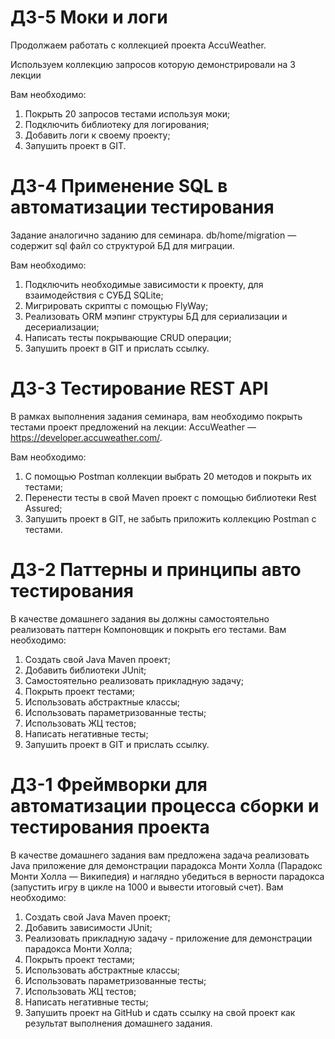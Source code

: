 # ДЗ-5 Моки и логи
Продолжаем работать с коллекцией проекта AccuWeather.

Используем коллекцию запросов которую демонстрировали на 3 лекции

Вам необходимо:
1. Покрыть 20 запросов тестами используя моки;
2. Подключить библиотеку для логирования;
3. Добавить логи к своему проекту;
4. Запушить проект в GIT.

# ДЗ-4 Применение SQL в автоматизации тестирования
Задание аналогично заданию для семинара.
db/home/migration — содержит sql файл со структурой БД для миграции.

Вам необходимо:
1. Подключить необходимые зависимости к проекту, для взаимодействия с СУБД SQLite;
2. Мигрировать скрипты с помощью FlyWay;
3. Реализовать ORM мэпинг структуры БД для сериализации и десериализации;
4. Написать тесты покрывающие CRUD операции;
5. Запушить проект в GIT и прислать ссылку.


# ДЗ-3 Тестирование REST API
В рамках выполнения задания семинара, вам необходимо покрыть тестами проект предложений на лекции:
AccuWeather — https://developer.accuweather.com/.

Вам необходимо:
1. С помощью Postman коллекции выбрать 20 методов и покрыть их тестами;
2. Перенести тесты в свой Maven проект с помощью библиотеки Rest Assured;
3. Запушить проект в GIT, не забыть приложить коллекцию Postman с тестами.



# ДЗ-2 Паттерны и принципы авто тестирования
В качестве домашнего задания вы должны самостоятельно реализовать паттерн Компоновщик и покрыть его тестами.
Вам необходимо:
1. Создать свой Java Maven проект;
2. Добавить библиотеки JUnit;
3. Самостоятельно реализовать прикладную задачу;
4. Покрыть проект тестами;
5. Использовать абстрактные классы;
6. Использовать параметризованные тесты;
7. Использовать ЖЦ тестов;
8. Написать негативные тесты;
9. Запушить проект в GIT и прислать ссылку.


# ДЗ-1 Фреймворки для автоматизации процесса сборки и тестирования проекта

В качестве домашнего задания вам предложена задача реализовать Java приложение для демонстрации парадокса Монти Холла (Парадокс Монти Холла — Википедия) и наглядно убедиться в верности парадокса (запустить игру в цикле на 1000 и вывести итоговый счет).
Вам необходимо:
1. Создать свой Java Maven проект;
2. Добавить зависимости JUnit;
3. Реализовать прикладную задачу - приложение для демонстрации парадокса Монти Холла;
4. Покрыть проект тестами;
5. Использовать абстрактные классы;
6. Использовать параметризованные тесты;
7. Использовать ЖЦ тестов;
8. Написать негативные тесты;
9. Запушить проект на GitHub и сдать ссылку на свой проект как результат выполнения домашнего задания.